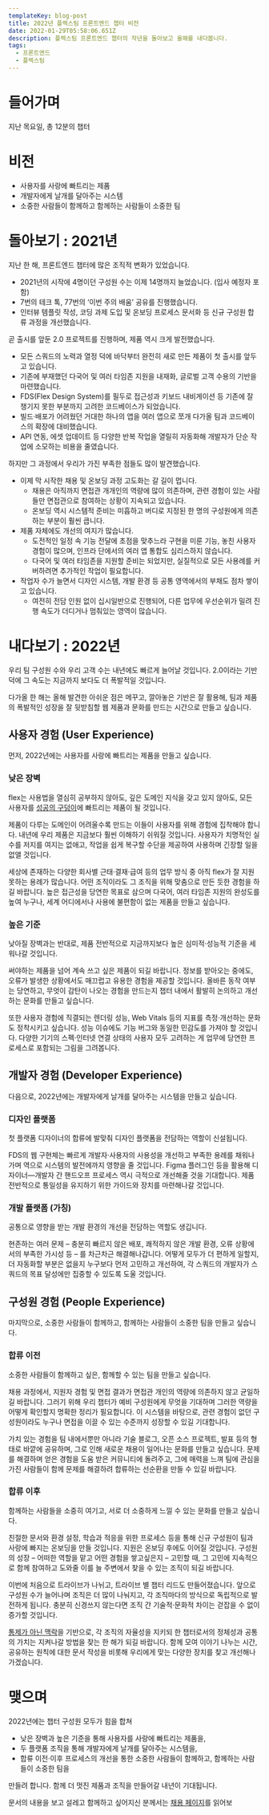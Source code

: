 ```yaml
---
templateKey: blog-post
title: 2022년 플렉스팀 프론트엔드 챕터 비전
date: 2022-01-29T05:58:06.651Z
description: 플렉스팀 프론트엔드 챕터의 작년을 돌아보고 올해를 내다봅니다.
tags:
  - 프론트엔드
  - 플렉스팀
---
```

# 들어가며
지난 목요일, 총 12분의 챕터 

# 비전

- 사용자를 사랑에 빠트리는 제품
- 개발자에게 날개를 달아주는 시스템
- 소중한 사람들이 함께하고 함께하는 사람들이 소중한 팀

# 돌아보기 : 2021년

지난 한 해, 프론트엔드 챕터에 많은 조직적 변화가 있었습니다.

- 2021년의 시작에 4명이던 구성원 수는 이제 14명까지 늘었습니다. (입사 예정자 포함)
- 7번의 테크 톡, 77번의 ‘이번 주의 배움’ 공유를 진행했습니다.
- 인터뷰 템플릿 작성, 코딩 과제 도입 및 온보딩 프로세스 문서화 등 신규 구성원 합류 과정을 개선했습니다.

곧 출시를 앞둔 2.0 프로젝트를 진행하며, 제품 역시 크게 발전했습니다.

- 모든 스쿼드의 노력과 열정 덕에 바닥부터 완전히 새로 만든 제품이 첫 출시를 앞두고 있습니다.
- 기존에 부재했던 다국어 및 여러 타임존 지원을 내재화, 글로벌 고객 수용의 기반을 마련했습니다.
- FDS(Flex Design System)를 필두로 접근성과 키보드 내비게이션 등 기존에 잘 챙기지 못한 부분까지 고려한 코드베이스가 되었습니다.
- 빌드·배포가 어려웠던 거대한 하나의 앱을 여러 앱으로 쪼개 다가올 팀과 코드베이스의 확장에 대비했습니다.
- API 연동, 에셋 업데이트 등 다양한 반복 작업을 열릴히 자동화해 개발자가 단순 작업에 소모하는 비용을 줄였습니다.

하지만 그 과정에서 우리가 가진 부족한 점들도 많이 발견했습니다.

- 이제 막 시작한 채용 및 온보딩 과정 고도화는 갈 길이 멉니다.
    - 채용은 아직까지 면접관 개개인의 역량에 많이 의존하며, 관련 경험이 있는 사람들만 면접관으로 참여하는 상황이 지속되고 있습니다.
    - 온보딩 역시 시스템적 준비는 미흡하고 버디로 지정된 한 명의 구성원에게 의존하는 부분이 훨씬 큽니다.
- 제품 자체에도 개선의 여지가 많습니다.
    - 도전적인 일정 속 기능 전달에 초점을 맞추느라 구현을 미룬 기능, 놓친 사용자 경험이 많으며, 인프라 단에서의 여러 앱 통합도 심리스하지 않습니다.
    - 다국어 및 여러 타임존을 지원할 준비는 되었지만, 실질적으로 모든 사용례를 커버하려면 추가적인 작업이 필요합니다.
- 작업자 수가 늘면서 디자인 시스템, 개발 환경 등 공통 영역에서의 부채도 점차 쌓이고 있습니다.
    - 여전히 전담 인원 없이 십시일반으로 진행되어, 다른 업무에 우선순위가 밀려 진행 속도가 더디거나 멈춰있는 영역이 많습니다.

# 내다보기 : 2022년

우리 팀 구성원 수와 우리 고객 수는 내년에도 빠르게 늘어날 것입니다. 2.0이라는 기반 덕에 그 속도는 지금까지 보다도 더 폭발적일 것입니다.

다가올 한 해는 올해 발견한 아쉬운 점은 메꾸고, 깔아놓은 기반은 잘 활용해, 팀과 제품의 폭발적인 성장을 잘 뒷받침할 웹 제품과 문화를 만드는 시간으로 만들고 싶습니다.

## 사용자 경험 (User Experience)

먼저, 2022년에는 사용자를 사랑에 빠트리는 제품을 만들고 싶습니다.

### 낮은 장벽

flex는 사용법을 열심히 공부하지 않아도, 깊은 도메인 지식을 갖고 있지 않아도, 모든 사용자를 [성공의 구덩이](https://blog.codinghorror.com/falling-into-the-pit-of-success/)에 빠트리는 제품이 될 것입니다.

제품이 다루는 도메인이 어려울수록 만드는 이들이 사용자를 위해 경험에 집착해야 합니다. 내년에 우리 제품은 지금보다 훨씬 이해하기 쉬워질 것입니다. 사용자가 치명적인 실수를 저지를 여지는 없애고, 작업을 쉽게 복구할 수단을 제공하여 사용하며 긴장할 일을 없앨 것입니다.

세상에 존재하는 다양한 회사별 근태·결재·급여 등의 업무 방식 중 아직 flex가 잘 지원 못하는 용례가 많습니다. 어떤 조직이라도 그 조직을 위해 맞춤으로 만든 듯한 경험을 하길 바랍니다. 높은 접근성을 당연한 목표로 삼으며 다국어, 여러 타임존 지원의 완성도를 높여 누구나, 세계 어디에서나 사용에 불편함이 없는 제품을 만들고 싶습니다.

### 높은 기준

낮아질 장벽과는 반대로, 제품 전반적으로 지금까지보다 높은 심미적·성능적 기준을 세워나갈 것입니다.

써야하는 제품을 넘어 계속 쓰고 싶은 제품이 되길 바랍니다. 정보를 받아오는 중에도, 오류가 발생한 상황에서도 매끄럽고 유용한 경험을 제공할 것입니다. 올바른 동작 여부는 당연하고, 무엇이 감탄이 나오는 경험을 만드는지 챕터 내에서 활발히 논의하고 개선하는 문화를 만들고 싶습니다.

또한 사용자 경험에 직결되는 렌더링 성능, Web Vitals 등의 지표를 측정·개선하는 문화도 정착시키고 싶습니다. 성능 이슈에도 기능 버그와 동일한 민감도를 가져야 할 것입니다. 다양한 기기의 스펙·인터넷 연결 상태의 사용자 모두 고려하는 게 업무에 당연한 프로세스로 포함되는 그림을 그려봅니다.

## 개발자 경험 (Developer Experience)

다음으로, 2022년에는 개발자에게 날개를 달아주는 시스템을 만들고 싶습니다.

### 디자인 플랫폼

첫 플랫폼 디자이너의 합류에 발맞춰 디자인 플랫폼을 전담하는 역할이 신설됩니다. 

FDS의 웹 구현체는 빠르게 개발자·사용자의 사용성을 개선하고 부족한 용례를 채워나가며 역으로 시스템의 발전에까지 영향을 줄 것입니다. Figma 플러그인 등을 활용해 디자이너—개발자 간 핸드오프 프로세스 역시 극적으로 개선해줄 것을 기대합니다. 제품 전반적으로 통일성을 유지하기 위한 가이드와 장치를 마련해나갈 것입니다.

### 개발 플랫폼 (가칭)

공통으로 영향을 받는 개발 환경의 개선을 전담하는 역할도 생깁니다.

현존하는 여러 문제 – 충분히 빠르지 않은 배포, 쾌적하지 않은 개발 환경, 오류 상황에서의 부족한 가시성 등 – 를 차근차근 해결해나갑니다. 어떻게 모두가 더 편하게 일할지, 더 자동화할 부분은 없을지 누구보다 먼저 고민하고 개선하여, 각 스쿼드의 개발자가 스쿼드의 목표 달성에만 집중할 수 있도록 도울 것입니다.

## 구성원 경험 (People Experience)

마지막으로, 소중한 사람들이 함께하고, 함께하는 사람들이 소중한 팀을 만들고 싶습니다.

### 합류 이전

소중한 사람들이 함께하고 싶은, 함께할 수 있는 팀을 만들고 싶습니다.

채용 과정에서, 지원자 경험 및 면접 결과가 면접관 개인의 역량에 의존하지 않고 균일하길 바랍니다. 그러기 위해 우리 챕터가 예비 구성원에게 무엇을 기대하며 그러한 역량을 어떻게 확인할지 명확한 정리가 필요합니다. 이 시스템을 바탕으로, 관련 경험이 없던 구성원이라도 누구나 면접을 이끌 수 있는 수준까지 성장할 수 있길 기대합니다.

가치 있는 경험을 팀 내에서뿐만 아니라 기술 블로그, 오픈 소스 프로젝트, 발표 등의 형태로 바깥에 공유하며, 그로 인해 새로운 채용이 일어나는 문화를 만들고 싶습니다. 문제를 해결하며 얻은 경험을 도움 받은 커뮤니티에 돌려주고, 그에 매력을 느껴 팀에 관심을 가진 사람들이 함께 문제를 해결하려 합류하는 선순환을 만들 수 있길 바랍니다.

### 합류 이후

함께하는 사람들을 소중히 여기고, 서로 더 소중하게 느낄 수 있는 문화를 만들고 싶습니다.

친절한 문서와 환경 설정, 학습과 적응을 위한 프로세스 등을 통해 신규 구성원이 팀과 사랑에 빠지는 온보딩을 만들 것입니다. 지원은 온보딩 후에도 이어질 것입니다. 구성원의 성장 – 어떠한 역할을 맡고 어떤 경험을 쌓고싶은지 – 고민할 때, 그 고민에 지속적으로 함께 참여하고 도와줄 이를 늘 주변에서 찾을 수 있는 조직이 되길 바랍니다.

이번에 처음으로 트라이브가 나뉘고, 트라이브 별 챕터 리드도 만들어졌습니다. 앞으로 구성원 수가 늘어나며 조직은 더 많이 나눠지고, 각 조직마다의 방식으로 독립적으로 발전하게 됩니다. 충분히 신경쓰지 않는다면 조직 간 기술적·문화적 차이는 걷잡을 수 없이 증가할 것입니다.

[통제가 아닌 맥락](https://jobs.netflix.com/culture#context-not-control)을 기반으로, 각 조직의 자율성을 지키되 한 챕터로서의 정체성과 공통의 가치는 지켜나갈 방법을 찾는 한 해가 되길 바랍니다. 함께 모여 이야기 나누는 시간, 공유하는 원칙에 대한 문서 작성을 비롯해 우리에게 맞는 다양한 장치를 찾고 개선해나가겠습니다.

# 맺으며

2022년에는 챕터 구성원 모두가 힘을 합쳐

- 낮은 장벽과 높은 기준을 통해 사용자를 사랑에 빠트리는 제품을,
- 두 플랫폼 조직을 통해 개발자에게 날개를 달아주는 시스템을,
- 합류 이전·이후 프로세스의 개선을 통한 소중한 사람들이 함께하고, 함께하는 사람들이 소중한 팀을

만들려 합니다. 함께 더 멋진 제품과 조직을 만들어갈 내년이 기대됩니다.

문서의 내용을 보고 설레고 함께하고 싶어지신 분께서는 [채용 페이지](https://recruiting.flex.team/)를 읽어보
